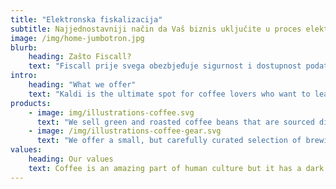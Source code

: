 ```yaml
---
title: "Elektronska fiskalizacija"
subtitle: Najjednostavniji način da Vaš biznis uključite u proces elektronske ﬁskalizacije
image: /img/home-jumbotron.jpg
blurb:
    heading: Zašto Fiscall?
    text: "Fiscall prije svega obezbjeđuje sigurnost i dostupnost podataka. Vaši podaci se čuvaju na našim bezbjednim serverima. U slučaju bilo kakvog kvara na vašoj opremi, podaci ostaju sačuvani na udaljenom serveru."
intro:
    heading: "What we offer"
    text: "Kaldi is the ultimate spot for coffee lovers who want to learn about their java’s origin and support the farmers that grew it. We take coffee production, roasting and brewing seriously and we’re glad to pass that knowledge to anyone."
products:
    - image: img/illustrations-coffee.svg
      text: "We sell green and roasted coffee beans that are sourced directly from independent farmers and farm cooperatives. We’re proud to offer a variety of coffee beans grown with great care for the environment and local communities. Check our post or contact us directly for current availability."
    - image: /img/illustrations-coffee-gear.svg
      text: "We offer a small, but carefully curated selection of brewing gear and tools for every taste and experience level. No matter if you roast your own beans or just bought your first french press, you’ll find a gadget to fall in love with in our shop."
values:
    heading: Our values
    text: Coffee is an amazing part of human culture but it has a dark side too – one of colonialism and mindless abuse of natural resources and human lives. We want to turn this around and return the coffee trade to the drink’s exhilarating, empowering and unifying nature.
---
```



